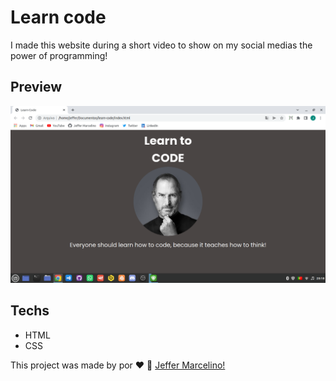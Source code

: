 # Learn code
 
I made this website during a short video to show on my social medias the power of programming!

## Preview
<img alt="Preview" src=".github/preview.png"/>

## Techs
- HTML
- CSS

This project was made by por ♥ :wave: [Jeffer Marcelino!](https://github.com/JefferMarcelino/)
